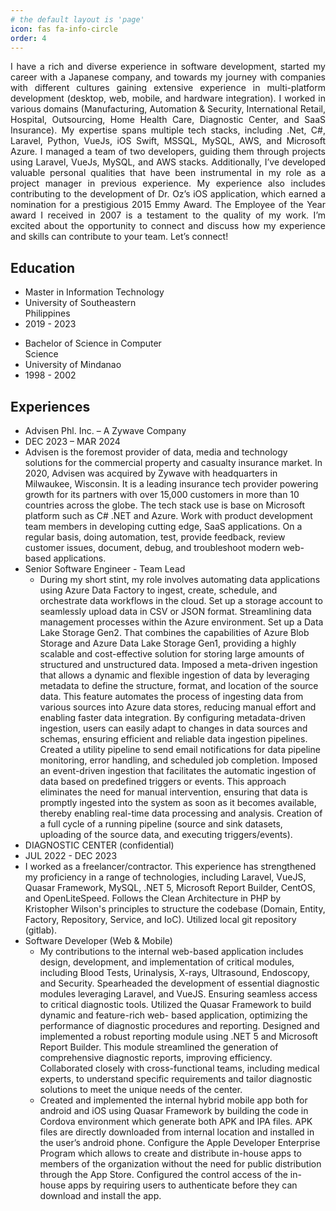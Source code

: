 ```yaml
---
# the default layout is 'page'
icon: fas fa-info-circle
order: 4
---
```


<link rel="stylesheet" href="/assets/css/flex.css" />

<div class="flex">
    <div align="justify">
    I have a rich and diverse experience in software development, started my career with a Japanese company, and towards my journey with companies with different cultures gaining extensive experience in multi-platform development (desktop, web, mobile, and hardware integration). I worked in various domains (Manufacturing, Automation & Security, International Retail, Hospital, Outsourcing, Home Health Care, Diagnostic Center, and SaaS Insurance). My expertise spans multiple tech stacks, including .Net, C#, Laravel, Python, VueJs, iOS Swift, MSSQL, MySQL, AWS, and Microsoft Azure. I managed a team of two developers, guiding them through projects using Laravel, VueJs, MySQL, and AWS stacks. Additionally, I’ve developed valuable personal qualities that have been instrumental in my role as a project manager in previous experience. My experience also includes contributing to the development of Dr. Oz’s iOS application, which earned a nomination for a prestigious 2015 Emmy Award. The Employee of the Year award I received in 2007 is a testament to the quality of my work. I’m excited about the opportunity to connect and discuss how my experience and skills can contribute to your team. Let’s connect!
    </div>
</div>

## Education

<div class="flex">
    <div style="width:50%;">
        <ul class="plain-list">
            <li class="bold">Master in Information Technology</li>
            <li>University of Southeastern Philippines</li>
            <li>2019 - 2023</li>
        </ul>    
    </div>
    <div style="width:50%;">
        <ul class="plain-list">
            <li class="bold">Bachelor of Science in Computer Science</li>
            <li>University of Mindanao</li>
            <li>1998 - 2002</li>
        </ul>      
    </div>
</div>

## Experiences
<div class="flex">
    <ul class="plain-list">
        <li class="bold">Advisen Phl. Inc. – A Zywave Company</li>
        <li>DEC 2023 – MAR 2024</li>
        <li>Advisen is the foremost provider of data, media and technology solutions for the commercial property and casualty insurance market. In 2020, Advisen was acquired by Zywave with headquarters in Milwaukee, Wisconsin. It is a leading insurance tech provider powering growth for its partners with over 15,000 customers in more than 10 countries across the globe. The tech stack use is base on Microsoft platform such as C# .NET and Azure. Work with product development team members in developing cutting edge, SaaS applications. On a regular basis, doing automation, test, provide feedback, review customer issues, document, debug, and troubleshoot modern web-based applications.</li>
        <li>
            Senior Software Engineer - Team Lead
            <ul class="plain-list">
                <li>During my short stint, my role involves automating data applications using Azure Data Factory to ingest, create, schedule, and orchestrate data workflows in the cloud. Set up a storage account to seamlessly upload data in CSV or JSON format. Streamlining data management processes within the Azure environment. Set up a Data Lake Storage Gen2. That combines the capabilities of Azure Blob Storage and Azure Data Lake Storage Gen1, providing a highly scalable and cost-effective solution for storing large amounts of structured and unstructured data. Imposed a meta-driven ingestion that allows a dynamic and flexible ingestion of data by leveraging metadata to define the structure, format, and location of the source data. This feature automates the process of ingesting data from various sources into Azure data stores, reducing manual effort and enabling faster data integration. By configuring metadata-driven ingestion, users can easily adapt to changes in data sources and schemas, ensuring efficient and reliable data ingestion pipelines. Created a utility pipeline to send email notifications for data pipeline monitoring, error handling, and scheduled job completion. Imposed an event-driven ingestion that facilitates the automatic ingestion of data based on predefined triggers or events. This approach eliminates the need for manual intervention, ensuring that data is promptly ingested into the system as soon as it becomes available, thereby enabling real-time data processing and analysis. Creation of a full cycle of a running pipeline (source and sink datasets, uploading of the source data, and executing triggers/events).</li>
            </ul>               
        </li>
        <li class="bold">DIAGNOSTIC CENTER (confidential)</li>
        <li>JUL  2022 - DEC 2023</li>
        <li>I worked as a freelancer/contractor. This experience has strengthened my proficiency in a range of technologies, including Laravel, VueJS, Quasar Framework, MySQL, .NET 5, Microsoft Report Builder, CentOS, and OpenLiteSpeed. Follows the Clean Architecture in PHP by Kristopher Wilson's principles to structure the codebase (Domain, Entity, Factory, Repository, Service, and IoC). Utilized local git repository (gitlab).</li>
        <li>
            Software Developer (Web & Mobile)
            <ul class="plain-list">
                <li>My contributions to the internal web-based application includes design, development, and implementation of critical modules, including Blood Tests, Urinalysis, X-rays, Ultrasound, Endoscopy, and Security. Spearheaded the development of essential diagnostic modules leveraging Laravel, and VueJS. Ensuring seamless access to critical diagnostic tools. Utilized the Quasar Framework to build dynamic and feature-rich web- based application, optimizing the performance of diagnostic procedures and reporting. Designed and implemented a robust reporting module using .NET 5 and Microsoft Report Builder. This module streamlined the generation of comprehensive diagnostic reports, improving efficiency. Collaborated closely with cross-functional teams, including medical experts, to understand specific requirements and tailor diagnostic solutions to meet the unique needs of the center.</li>
                <li>Created and implemented the internal hybrid mobile app both for android and iOS using Quasar Framework by building the code in Cordova environment which generate both APK and IPA files. APK files are directly downloaded from internal location and installed in the user’s android phone. Configure the Apple Developer Enterprise Program which allows to create and distribute in-house apps to members of the organization without the need for public distribution through the App Store. Configured the control access of the in-house apps by requiring users to authenticate before they can download and install the app.</li>
            </ul>
        </li>
    </ul>    
</div>
